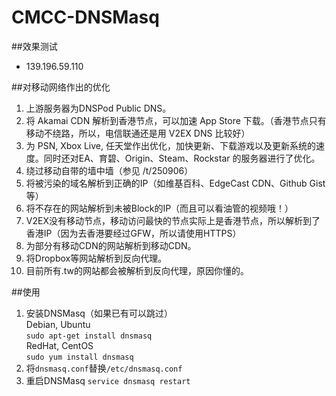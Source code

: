 # CMCC-DNSMasq
##效果测试
* 139.196.59.110

##对移动网络作出的优化
1. 上游服务器为DNSPod Public DNS。
2. 将 Akamai CDN 解析到香港节点，可以加速 App Store 下载。（香港节点只有移动不绕路，所以，电信联通还是用 V2EX DNS 比较好）
3. 为 PSN, Xbox Live, 任天堂作出优化，加快更新、下载游戏以及更新系统的速度。同时还对EA、育碧、Origin、Steam、Rockstar 的服务器进行了优化。
4. 绕过移动自带的墙中墙（参见 /t/250906）
5. 将被污染的域名解析到正确的IP（如维基百科、EdgeCast CDN、Github Gist等）
6. 将不存在的网站解析到未被Block的IP（而且可以看油管的视频哦！）
7. V2EX没有移动节点，移动访问最快的节点实际上是香港节点，所以解析到了香港IP（因为去香港要经过GFW，所以请使用HTTPS）
8. 为部分有移动CDN的网站解析到移动CDN。
9. 将Dropbox等网站解析到反向代理。
10. 目前所有.tw的网站都会被解析到反向代理，原因你懂的。

##使用
1. 安装DNSMasq（如果已有可以跳过）  
Debian, Ubuntu    
        ```sudo apt-get install dnsmasq```   
RedHat, CentOS    
        ```sudo yum install dnsmasq```
2. 将```dnsmasq.conf```替换```/etc/dnsmasq.conf```
3. 重启DNSMasq
        ```service dnsmasq restart```

